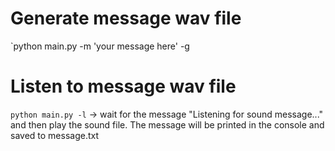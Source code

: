 # Generate message wav file

`python main.py -m 'your message here' -g

# Listen to message wav file

`python main.py -l` -> wait for the message "Listening for sound message..." and then play the sound file. The message will be printed in the console and saved to message.txt
